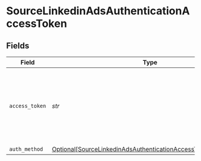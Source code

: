 # SourceLinkedinAdsAuthenticationAccessToken


## Fields

| Field                                                                                                                                                                                            | Type                                                                                                                                                                                             | Required                                                                                                                                                                                         | Description                                                                                                                                                                                      |
| ------------------------------------------------------------------------------------------------------------------------------------------------------------------------------------------------ | ------------------------------------------------------------------------------------------------------------------------------------------------------------------------------------------------ | ------------------------------------------------------------------------------------------------------------------------------------------------------------------------------------------------ | ------------------------------------------------------------------------------------------------------------------------------------------------------------------------------------------------ |
| `access_token`                                                                                                                                                                                   | *str*                                                                                                                                                                                            | :heavy_check_mark:                                                                                                                                                                               | The access token generated for your developer application. Refer to our <a href='https://docs.airbyte.com/integrations/sources/linkedin-ads#setup-guide'>documentation</a> for more information. |
| `auth_method`                                                                                                                                                                                    | [Optional[SourceLinkedinAdsAuthenticationAccessTokenAuthMethod]](../../models/shared/sourcelinkedinadsauthenticationaccesstokenauthmethod.md)                                                    | :heavy_minus_sign:                                                                                                                                                                               | N/A                                                                                                                                                                                              |
